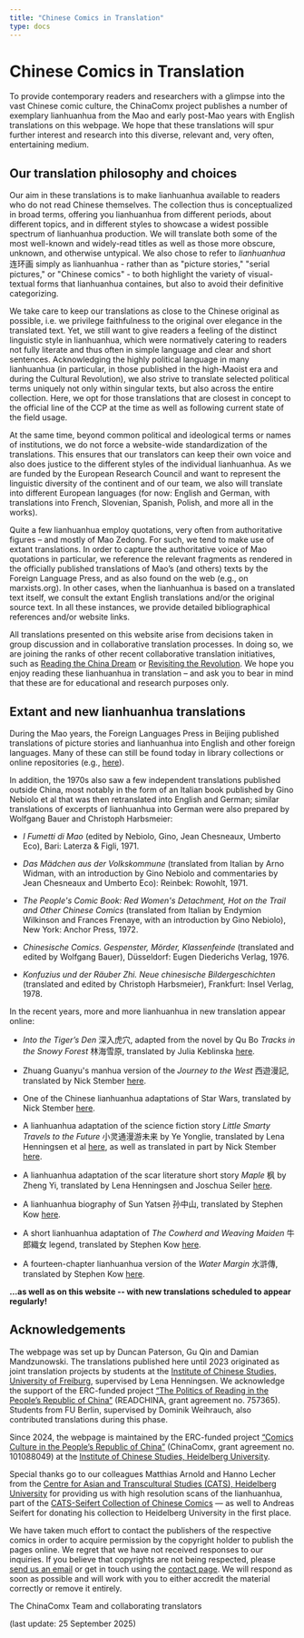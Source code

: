 ```yaml
---
title: "Chinese Comics in Translation"
type: docs
---
```


# Chinese Comics in Translation

To provide contemporary readers and researchers with a glimpse into the vast Chinese comic culture, the ChinaComx project publishes a number of exemplary lianhuanhua from the Mao and early post-Mao years with English translations on this webpage. We hope that these translations will spur further interest and research into this diverse, relevant and, very often, entertaining medium.

## Our translation philosophy and choices

Our aim in these translations is to make lianhuanhua available to readers who do not read Chinese themselves. The collection thus is conceptualized in broad terms, offering you lianhuanhua from different periods, about different topics, and in different styles to showcase a widest possible spectrum of lianhuanhua production. We will translate both some of the most well-known and widely-read titles as well as those more obscure, unknown, and otherwise untypical. We also chose to refer to *lianhuanhua* 连环画 simply as lianhuanhua - rather than as "picture stories," "serial pictures," or "Chinese comics" - to both highlight the variety of visual-textual forms that lianhuanhua containes, but also to avoid their definitive categorizing.

We take care to keep our translations as close to the Chinese original as possible, i.e. we privilege faithfulness to the original over elegance in the translated text. Yet, we still want to give readers a feeling of the distinct linguistic style in lianhuanhua, which were normatively catering to readers not fully literate and thus often in simple language and clear and short sentences. Acknowledging the highly political language in many lianhuanhua (in particular, in those published in the high-Maoist era and during the Cultural Revolution), we also strive to translate selected political terms uniquely not only within singular texts, but also across the entire collection. Here, we opt for those translations that are closest in concept to the official line of the CCP at the time as well as following current state of the field usage. 

At the same time, beyond common political and ideological terms or names of institutions, we do not force a website-wide standardization of the translations. This ensures that our translators can keep their own voice and also does justice to the different styles of the individual lianhuanhua. As we are funded by the European Research Council and want to represent the linguistic diversity of the continent and of our team, we also will translate into different European languages (for now: English and German, with translations into French, Slovenian, Spanish, Polish, and more all in the works). 

Quite a few lianhuanhua employ quotations, very often from authoritative figures – and mostly of Mao Zedong. For such, we tend to make use of extant translations. In order to capture the authoritative voice of Mao quotations in particular, we reference the relevant fragments as rendered in the officially published translations of Mao’s (and others) texts by the Foreign Language Press, and as also found on the web (e.g., on marxists.org). In other cases, when the lianhuanhua is based on a translated text itself, we consult the extant English translations and/or the original source text. In all these instances, we provide detailed bibliographical references and/or website links.

All translations presented on this website arise from decisions taken in group discussion and in collaborative translation processes. In doing so, we are joining the ranks of other recent collaborative translation initiatives, such as [Reading the China Dream](https://www.readingthechinadream.com/) or [Revisiting the Revolution](https://networks.h-net.org/group/pages/20033515/revisiting-revolution). We hope you enjoy reading these lianhuanhua in translation – and ask you to bear in mind that these are for educational and research purposes only. 

## Extant and new lianhuanhua translations

During the Mao years, the Foreign Languages Press in Beijing published translations of picture stories and lianhuanhua into English and other foreign languages. Many of these can still be found today in library collections or online repositories (e.g., [here](https://www.bannedthought.net/China/MaoEra/)).

In addition, the 1970s also saw a few independent translations published outside China, most notably in the form of an Italian book published by Gino Nebiolo et al that was then retranslated into English and German; similar translations of excerpts of lianhuanhua into German were also prepared by Wolfgang Bauer and Christoph Harbsmeier:

- *I Fumetti di Mao* (edited by Nebiolo, Gino, Jean Chesneaux, Umberto Eco), Bari: Laterza & Figli, 1971.

- *Das Mädchen aus der Volkskommune* (translated from Italian by Arno Widman, with an introduction by Gino Nebiolo and commentaries by Jean Chesneaux and Umberto Eco): Reinbek: Rowohlt, 1971.

- *The People's Comic Book: Red Women's Detachment, Hot on the Trail and Other Chinese Comics* (translated from Italian by Endymion Wilkinson and Frances Frenaye, with an introduction by Gino Nebiolo), New York: Anchor Press, 1972.

- *Chinesische Comics. Gespenster, Mörder, Klassenfeinde* (translated and edited by Wolfgang Bauer), Düsseldorf: Eugen Diederichs Verlag, 1976.

- *Konfuzius und der Räuber Zhi. Neue chinesische Bildergeschichten* (translated and edited by Christoph Harbsmeier), Frankfurt: Insel Verlag, 1978.

In the recent years, more and more lianhuanhua in new translation appear online:

- *Into the Tiger’s Den* 深入虎穴, adapted from the novel by Qu Bo *Tracks in the Snowy Forest* 林海雪原, translated by Julia Keblinska [here](https://u.osu.edu/mclc/online-series/into-the-tigers-den/).

- Zhuang Guanyu's manhua version of the *Journey to the West* 西遊漫記,  translated by Nick Stember [here](https://www.nickstember.com/manhua-journey-west-part-1-6/).

- One of the Chinese lianhuanhua adaptations of Star Wars, translated by Nick Stember [here](https://www.nickstember.com/chinese-star-wars-comic-part-1-6).

- A lianhuanhua adaptation of the science fiction story *Little Smarty Travels to the Future* 小灵通漫游未来 by Ye Yonglie, translated by Lena Henningsen et al [here](https://u.osu.edu/mclc/online-series/little-smarty-travels-to-the-future), as well as translated in part by Nick Stember [here](https://www.nickstember.com/little-smarty-visits-the-future-a-science-fiction-novel-part-1-of-6/).

- A lianhuanhua adaptation of the scar literature short story *Maple* 枫 by Zheng Yi, translated by Lena Henningsen and Joschua Seiler [here](https://u.osu.edu/mclc/online-series/maple).

- A lianhuanhua biography of Sun Yatsen 孙中山, translated by Stephen Kow [here](https://web.archive.org/web/20150628051506/http://hilianhuanhua.org/home/read-the-books-online/dr-sun-yat-sen-sun-zhongshan/).

- A short lianhuanhua adaptation of *The Cowherd and Weaving Maiden* 牛郎織女 legend, translated by Stephen Kow [here](https://web.archive.org/web/20141026010208/http://hilianhuanhua.org/home/read-the-books-online/the-cowherd-and-weaving-maiden/).

- A fourteen-chapter lianhuanhua version of the *Water Margin* 水滸傳, translated by Stephen Kow [here](https://web.archive.org/web/20141026053520/http://hilianhuanhua.org/home/read-the-books-online/water-margin/).

__...as well as on this website -- with new translations scheduled to appear regularly!__

## Acknowledgements

The webpage was set up by Duncan Paterson, Gu Qin and Damian Mandzunowski. The translations published here until 2023 originated as joint translation projects by students at the [Institute of Chinese Studies, University of Freiburg](https://uni-freiburg.de/sinologie/), supervised by Lena Henningsen. We acknowledge the support of the ERC-funded project [“The Politics of Reading in the People’s Republic of China”](https://readchina.github.io/) (READCHINA, grant agreement no. 757365). Students from FU Berlin, supervised by Dominik Weihrauch, also contributed translations during this phase.

Since 2024, the webpage is maintained by the ERC-funded project [“Comics Culture in the People’s Republic of China”](https://chinacomx.github.io/) (ChinaComx, grant agreement no. 101088049) at the [Institute of Chinese Studies, Heidelberg University](https://www.zo.uni-heidelberg.de/de/china).

Special thanks go to our colleagues Matthias Arnold and Hanno Lecher from the [Centre for Asian and Transcultural Studies (CATS), Heidelberg University](https://www.cats.uni-heidelberg.de/) for providing us with high resolution scans of the lianhuanhua, part of the [CATS-Seifert Collection of Chinese Comics](https://www.cats.uni-heidelberg.de/library/collections/chinese.html) — as well to Andreas Seifert for donating his collection to Heidelberg University in the first place.

We have taken much effort to contact the publishers of the respective comics in order to acquire permission by the copyright holder to publish the pages online. We regret that we have not received responses to our inquiries. If you believe that copyrights are not being respected, please [send us an email](mailto:chinacomx.erc@gmail.com) or get in touch using the [contact page](https://chinacomx.github.io/contact/). We will respond as soon as possible and will work with you to either accredit the material correctly or remove it entirely. 

The ChinaComx Team and collaborating translators

(last update: 25 September 2025)